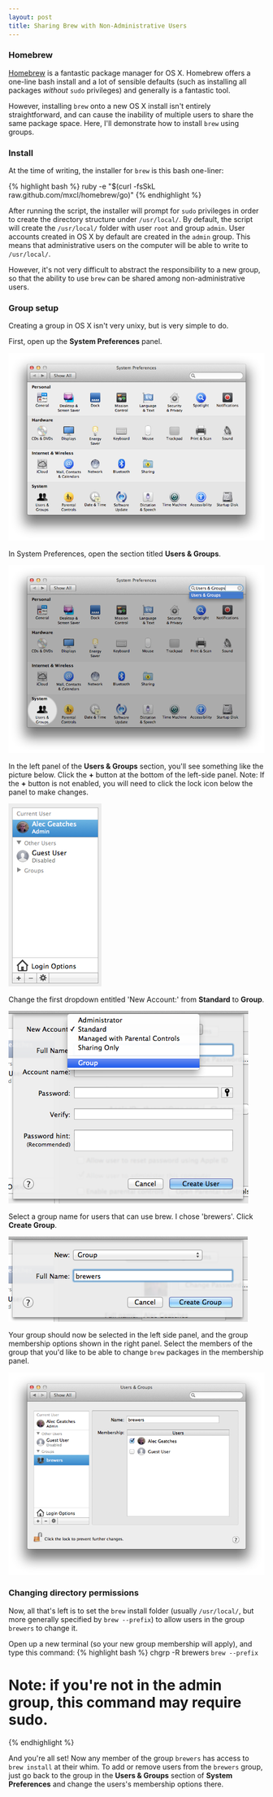 ```yaml
---
layout: post
title: Sharing Brew with Non-Administrative Users
---
```


### Homebrew

[Homebrew](http://mxcl.github.com/homebrew/) is a fantastic package manager for OS X. Homebrew offers a one-line bash install and a lot of sensible defaults (such as installing all packages *without* `sudo` privileges) and generally is a fantastic tool. 

However, installing `brew` onto a new OS X install isn't entirely straightforward, and can cause the inability of multiple users to share the same package space. Here, I'll demonstrate how to install `brew` using groups.

### Install

At the time of writing, the installer for `brew` is this bash one-liner:

{% highlight bash %}
ruby -e "$(curl -fsSkL raw.github.com/mxcl/homebrew/go)"
{% endhighlight %}

After running the script, the installer will prompt for `sudo` privileges in order to create the directory structure under `/usr/local/`. By default, the script will create the `/usr/local/` folder with user `root` and group `admin`. User accounts created in OS X by default are created in the `admin` group. This means that administrative users on the computer will be able to write to `/usr/local/`.

However, it's not very difficult to abstract the responsibility to a new group, so that the ability to use `brew` can be shared among non-administrative users.

### Group setup

Creating a group in OS X isn't very unixy, but is very simple to do.

First, open up the **System Preferences** panel.


![System Preferences panel](/images/sharing-brew/system-preferences-panel.png)

In System Preferences, open the section titled **Users & Groups**.

![Users and groups](/images/sharing-brew/users-and-groups.png)

In the left panel of the **Users & Groups** section, you'll see something like the picture below. Click the **+** button at the bottom of the left-side panel. Note: If the **+** button is not enabled, you will need to click the lock icon below the panel to make changes.

![Users and groups left side panel](/images/sharing-brew/left-panel-plus.png)

Change the first dropdown entitled 'New Account:' from **Standard** to **Group**.

![Menu changed to groups](/images/sharing-brew/menu-change-to-groups.png)

Select a group name for users that can use brew. I chose 'brewers'. Click **Create Group**.

![Brewers groups creation screen](/images/sharing-brew/brewers-group-create.png)

Your group should now be selected in the left side panel, and the group membership options shown in the right panel. Select the members of the group that you'd like to be able to change `brew` packages in the membership panel.

![Brewers group membership](/images/sharing-brew/brewers-membership.png)

### Changing directory permissions

Now, all that's left is to set the `brew` install folder (usually `/usr/local/`, but more generally specified by `brew --prefix`) to allow users in the group `brewers` to change it.

Open up a new terminal (so your new group membership will apply), and type this command:
{% highlight bash %}
chgrp -R brewers `brew --prefix`
# Note: if you're not in the admin group, this command may require sudo.
{% endhighlight %}

And you're all set! Now any member of the group `brewers` has access to `brew install` at their whim. To add or remove users from the `brewers` group, just go back to the group in the **Users & Groups** section of **System Preferences** and change the users's membership options there.